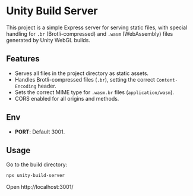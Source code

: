 # Unity Build Server

This project is a simple Express server for serving static files, with special handling for `.br` (Brotli-compressed) and `.wasm` (WebAssembly) files generated by Unity WebGL builds.

## Features

- Serves all files in the project directory as static assets.
- Handles Brotli-compressed files (`.br`), setting the correct `Content-Encoding` header.
- Sets the correct MIME type for `.wasm.br` files (`application/wasm`).
- CORS enabled for all origins and methods.

## Env

- **PORT**: Default 3001.

## Usage

Go to the build directory:

```powershell
npx unity-build-server
```

Open http://localhost:3001/
